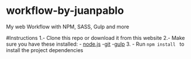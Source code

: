 # workflow-by-juanpablo
My web Workflow with NPM, SASS, Gulp and more

#Instructions
1.- Clone this repo or download it from this website
2.- Make sure you have these installed:
		- [node.js](http://nodejs.org/)
		-[git](http://git-scm.com/)
		-[gulp](http://gulpjs.com/)
3. - Run `npm install ` to install the project dependencies